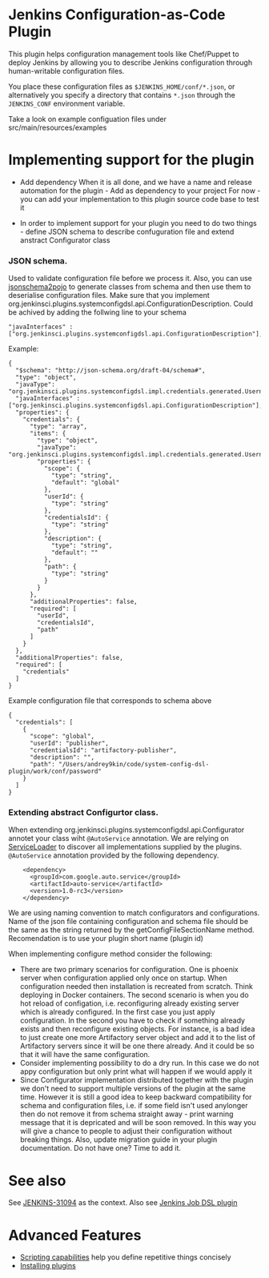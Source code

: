 # Jenkins Configuration-as-Code Plugin
This plugin helps configuration management tools like Chef/Puppet to deploy Jenkins
by allowing you to describe Jenkins configuration through human-writable configuration files.

You place these configuration files as `$JENKINS_HOME/conf/*.json`, or alternatively
you specify a directory that contains `*.json` through the `JENKINS_CONF` environment variable.

Take a look on example configuation files under src/main/resources/examples

# Implementing support for the plugin

* Add dependency 
When it is all done, and we have a name and release automation for the plugin - Add <final plugin name> as dependency to your project <Maven coordinates>
For now - you can add your implementation to this plugin source code base to test it

* In order to implement support for your plugin you need to do two things - define JSON schema to describe confuguration file and extend anstract Configurator class

### JSON schema.
Used to validate configuration file before we process it. Also, you can use [jsonschema2pojo](http://www.jsonschema2pojo.org/) to generate classes from schema and then use them to deserialise configuration files.
Make sure that you implement org.jenkinsci.plugins.systemconfigdsl.api.ConfigurationDescription. Could be achived by adding the follwing line to your schema
```
"javaInterfaces" : ["org.jenkinsci.plugins.systemconfigdsl.api.ConfigurationDescription"],
```
Example:

```
{
  "$schema": "http://json-schema.org/draft-04/schema#",
  "type": "object",
  "javaType": "org.jenkinsci.plugins.systemconfigdsl.impl.credentials.generated.UsernamePasswordCrendetialsConfig",
  "javaInterfaces" : ["org.jenkinsci.plugins.systemconfigdsl.api.ConfigurationDescription"],
  "properties": {
    "credentials": {
      "type": "array",
      "items": {
        "type": "object",
        "javaType": "org.jenkinsci.plugins.systemconfigdsl.impl.credentials.generated.UsernamePasswordCrendetials",
        "properties": {
          "scope": {
            "type": "string",
            "default": "global"
          },
          "userId": {
            "type": "string"
          },
          "credentialsId": {
            "type": "string"
          },
          "description": {
            "type": "string",
            "default": ""
          },
          "path": {
            "type": "string"
          }
        }
      },
      "additionalProperties": false,
      "required": [
        "userId",
        "credentialsId",
        "path"
      ]
    }
  },
  "additionalProperties": false,
  "required": [
    "credentials"
  ]
}
```

Example configuration file that corresponds to schema above

```
{
  "credentials": [
    {
      "scope": "global",
      "userId": "publisher",
      "credentialsId": "artifactory-publisher",
      "description": "",
      "path": "/Users/andrey9kin/code/system-config-dsl-plugin/work/conf/password"
    }
  ]
}
```

### Extending abstract Configurtor class.
When extending org.jenkinsci.plugins.systemconfigdsl.api.Configurator annotet your class wiht `@AutoService` annotation. We are relying on [ServiceLoader](https://docs.oracle.com/javase/6/docs/api/java/util/ServiceLoader.html) to discover all implementations supplied by the plugins. `@AutoService` annotation provided by the following dependency.

```
    <dependency>
      <groupId>com.google.auto.service</groupId>
      <artifactId>auto-service</artifactId>
      <version>1.0-rc3</version>
    </dependency>
```

We are using naming convention to match configurators and configurations. Name of the json file containing configuration and schema file should be the same as the string returned by the getConfigFileSectionName method. Recomendation is to use your plugin short name (plugin id)

When implementing configure method consider the following:
* There are two primary scenarios for configuration. One is phoenix server when configuration applied only once on startup. When configuration needed then installation is recreated from scratch. Think deploying in Docker containers. The second scenario is when you do hot reload of configation, i.e. reconfiguring already existing server which is already configured. In the first case you just apply configuration. In the second you have to check if something already exists and then reconfigure existing objects. For instance, is a bad idea to just create one more Artifactory server object and add it to the list of Artifactory servers since it will be one there already. And it could be so that it will have the same configuration.
* Consider implementing possibility to do a dry run. In this case we do not appy configuration but only print what will happen if we would apply it
* Since Configurator implementation distributed together with the plugin we don't need to support multiple versions of the plugin at the same time. However it is still a good idea to keep backward compatibility for schema and configuration files, i.e. if some field isn't used anylonger then do not remove it from schema straight away - print warning message that it is depricated and will be soon removed. In this way you will give a chance to people to adjust their configuration without breaking things. Also, update migration guide in your plugin documentation. Do not have one? Time to add it.

# See also

See [JENKINS-31094](https://issues.jenkins-ci.org/browse/JENKINS-31094) as the context.
Also see [Jenkins Job DSL plugin](https://github.com/jenkinsci/job-dsl-plugin)

# Advanced Features

* [Scripting capabilities](docs/scripting.md) help you define repetitive things concisely
* [Installing plugins](docs/plugin.md)
